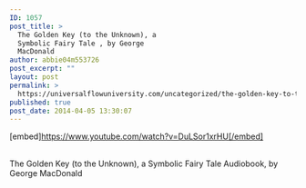 ```yaml
---
ID: 1057
post_title: >
  The Golden Key (to the Unknown), a
  Symbolic Fairy Tale , by George
  MacDonald
author: abbie04m553726
post_excerpt: ""
layout: post
permalink: >
  https://universalflowuniversity.com/uncategorized/the-golden-key-to-the-unknown-a-symbolic-fairy-tale-by-george-macdonald/
published: true
post_date: 2014-04-05 13:30:07
---
```

[embed]https://www.youtube.com/watch?v=DuLSor1xrHU[/embed]</br></br>
<p>The Golden Key (to the Unknown), a Symbolic Fairy Tale Audiobook, by George MacDonald</p>
